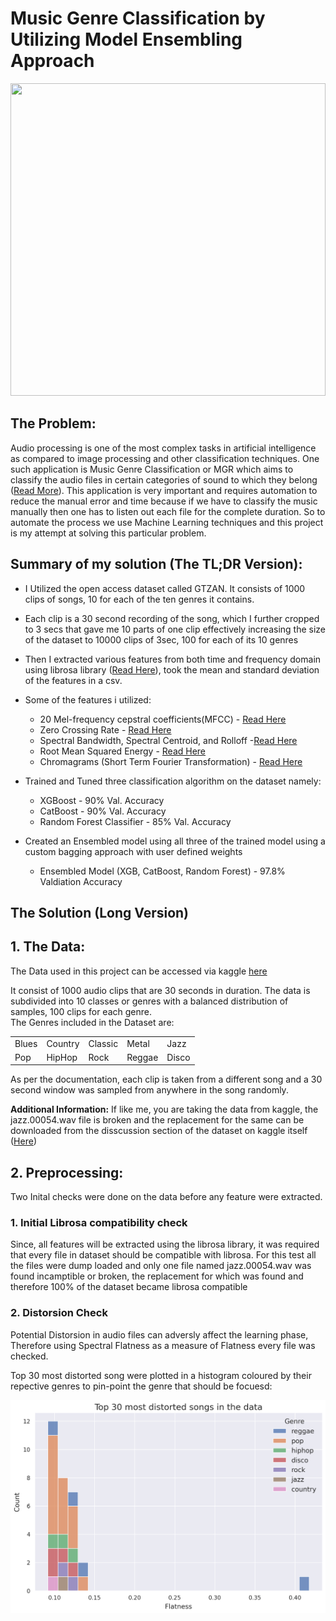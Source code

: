 # Music Genre Classification by Utilizing Model Ensembling Approach

<img src="https://images.unsplash.com/photo-1623018035231-ebe361a64c76?ixlib=rb-1.2.1&ixid=MnwxMjA3fDB8MHxwaG90by1wYWdlfHx8fGVufDB8fHx8&auto=format&fit=crop&w=1470&q=80 " width=100% height=500 />

## The Problem:

Audio processing is one of the most complex tasks in artificial intelligence as compared to image processing and other classification techniques. One such application is Music Genre Classification or MGR which aims to classify the audio files in certain categories of sound to which they belong ([Read More](https://en.wikipedia.org/wiki/Music_genre)). This application is very important and requires automation to reduce the manual error and time because if we have to classify the music manually then one has to listen out each file for the complete duration. So to automate the process we use Machine Learning techniques and this project is my attempt at solving this particular problem.

## Summary of my solution (The TL;DR Version):


 - I Utilized the open access dataset called GTZAN. It consists of 1000 clips of songs, 10 for each of the ten genres it contains.  
 
 - Each clip is a 30 second recording of the song, which I further cropped to 3 secs that gave me 10 parts of one clip effectively increasing the size of the dataset to 10000 clips of 3sec, 100 for each of its 10 genres

- Then I extracted various features from both time and frequency domain using librosa library ([Read Here](https://librosa.org/doc/latest/index.html)), took the mean and standard deviation of the features in a csv.

- Some of the features i utilized:

    -  20 Mel-frequency cepstral coefficients(MFCC) - [Read Here](https://medium.com/prathena/the-dummys-guide-to-mfcc-aceab2450fd)
    -  Zero Crossing Rate - [Read Here](https://www.sciencedirect.com/topics/engineering/zero-crossing-rate)
    -  Spectral Bandwidth, Spectral Centroid, and Rolloff -[Read Here](https://analyticsindiamag.com/a-tutorial-on-spectral-feature-extraction-for-audio-analytics/#:~:text=Spectral%20Bandwidth,-Bandwidth%20is%20the&text=As%20we%20know%20the%20signals,signal%20at%20that%20time%20frame.)
    -  Root Mean Squared Energy - [Read Here](https://musicinformationretrieval.com/energy.html)
    -  Chromagrams (Short Term Fourier Transformation) - [Read Here](https://towardsdatascience.com/learning-from-audio-pitch-and-chromagrams-5158028a505?gi=2428dc10ad47)

- Trained and Tuned three classification algorithm on the dataset namely:
  - XGBoost - 90% Val. Accuracy
  - CatBoost - 90% Val. Accuracy
  - Random Forest Classifier - 85% Val. Accuracy

- Created an Ensembled model using all three of the trained model using a custom bagging approach with user defined weights
  - Ensembled Model (XGB, CatBoost, Random Forest) - 97.8% Valdiation Accuracy

## The Solution (Long Version)

## 1. The Data:

The Data used in this project can be accessed via kaggle [here](https://www.kaggle.com/datasets/andradaolteanu/gtzan-dataset-music-genre-classification/discussion/226726?sort=published)

It consist of 1000 audio clips that are 30 seconds in duration. The data is subdivided into 10 classes or genres with a balanced distribution of samples, 100 clips for each genre.  
The Genres included in the Dataset are:

<table>
  <tr>
    <td> Blues </td>
    <td> Country </td>
    <td> Classic</td>
    <td> Metal </td>
    <td> Jazz </td>
  </tr>
  <tr>
    <td> Pop </td>
    <td> HipHop </td>
    <td> Rock </td>
    <td> Reggae </td>
    <td> Disco </td>
  </tr>
</table>

As per the documentation, each clip is taken from a different song and a 30 second window was sampled from anywhere in the song randomly.

**Additional Information:**  If like me, you are taking the data from kaggle, the jazz.00054.wav file is broken and the replacement for the same can be downloaded from the disscussion section of the dataset on kaggle itself ([Here](https://www.kaggle.com/datasets/andradaolteanu/gtzan-dataset-music-genre-classification/discussion/158649?sort=published))

## 2. Preprocessing:

Two Inital checks were done on the data before any feature were extracted.

### 1. Initial Librosa compatibility check  

Since, all features will be extracted using the librosa library, it was required that every file in dataset should be compatible with librosa. For this test all the files were dump loaded and only one file named jazz.00054.wav was found incamptible or broken, the replacement for which was found and therefore 100% of the dataset became librosa compatible

### 2. Distorsion Check

Potential Distorsion in audio files can adversly affect the learning phase, Therefore using Spectral Flatness as a measure of Flatness every file was checked.

Top 30 most distorted song were plotted in a histogram coloured by their repective genres to pin-point the genre that should be focuesd:

<img src="https://github.com/ITrustNumbers/Music_Genre_Classification_By_Model_Ensembling_Approach/blob/master/Visualization/Distorsion.png" />
